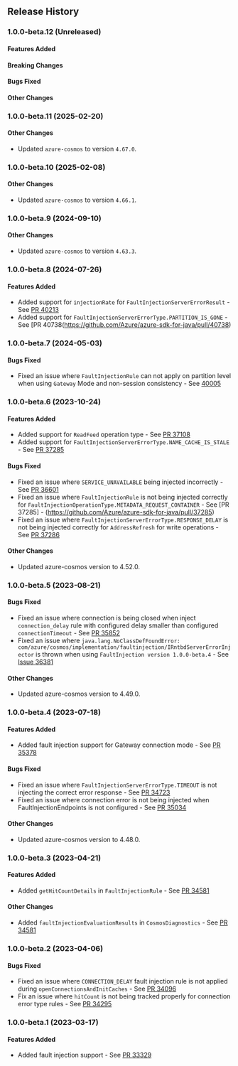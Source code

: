 ## Release History

### 1.0.0-beta.12 (Unreleased)

#### Features Added

#### Breaking Changes

#### Bugs Fixed

#### Other Changes

### 1.0.0-beta.11 (2025-02-20)

#### Other Changes
* Updated `azure-cosmos` to version `4.67.0`.

### 1.0.0-beta.10 (2025-02-08)

#### Other Changes
* Updated `azure-cosmos` to version `4.66.1`.

### 1.0.0-beta.9 (2024-09-10)

#### Other Changes
* Updated `azure-cosmos` to version `4.63.3`.

### 1.0.0-beta.8 (2024-07-26)

#### Features Added
* Added support for `injectionRate` for `FaultInjectionServerErrorResult` - See [PR 40213](https://github.com/Azure/azure-sdk-for-java/pull/40213)
* Added support for `FaultInjectionServerErrorType.PARTITION_IS_GONE` - See [PR 40738(https://github.com/Azure/azure-sdk-for-java/pull/40738)

### 1.0.0-beta.7 (2024-05-03)

#### Bugs Fixed
* Fixed an issue where `FaultInjectionRule` can not apply on partition level when using `Gateway` Mode and non-session consistency - See [40005](https://github.com/Azure/azure-sdk-for-java/pull/40005)

### 1.0.0-beta.6 (2023-10-24)
#### Features Added
* Added support for `ReadFeed` operation type - See [PR 37108](https://github.com/Azure/azure-sdk-for-java/pull/37108)
* Added support for `FaultInjectionServerErrorType.NAME_CACHE_IS_STALE` - See [PR 37285](https://github.com/Azure/azure-sdk-for-java/pull/37285)

#### Bugs Fixed
* Fixed an issue where `SERVICE_UNAVAILABLE` being injected incorrectly - See [PR 36601](https://github.com/Azure/azure-sdk-for-java/pull/36601)
* Fixed an issue where `FaultInjectionRule` is not being injected correctly for `FaultInjectionOperationType.METADATA_REQUEST_CONTAINER` - See [PR 37285] - (https://github.com/Azure/azure-sdk-for-java/pull/37285)
* Fixed an issue where `FaultInjectionServerErrorType.RESPONSE_DELAY` is not being injected correctly for `AddressRefresh` for write operations - See [PR 37286](https://github.com/Azure/azure-sdk-for-java/pull/37286)

#### Other Changes
* Updated azure-cosmos version to 4.52.0.

### 1.0.0-beta.5 (2023-08-21)
#### Bugs Fixed
* Fixed an issue where connection is being closed when inject `connection_delay` rule with configured delay smaller than configured `connectionTimeout` - See [PR 35852](https://github.com/Azure/azure-sdk-for-java/pull/35852)
* Fixed an issue where `java.lang.NoClassDefFoundError: com/azure/cosmos/implementation/faultinjection/IRntbdServerErrorInjector` is thrown when using `FaultInjection version 1.0.0-beta.4` - See [Issue 36381](https://github.com/Azure/azure-sdk-for-java/issues/36381)

#### Other Changes
* Updated azure-cosmos version to 4.49.0.

### 1.0.0-beta.4 (2023-07-18)
#### Features Added
* Added fault injection support for Gateway connection mode - See [PR 35378](https://github.com/Azure/azure-sdk-for-java/pull/35378)

#### Bugs Fixed
* Fixed an issue where `FaultInjectionServerErrorType.TIMEOUT` is not injecting the correct error response - See [PR 34723](https://github.com/Azure/azure-sdk-for-java/pull/34723)
* Fixed an issue where connection error is not being injected when FaultInjectionEndpoints is not configured - See [PR 35034](https://github.com/Azure/azure-sdk-for-java/pull/35034)

#### Other Changes
* Updated azure-cosmos version to 4.48.0.

### 1.0.0-beta.3 (2023-04-21)
#### Features Added
* Added `getHitCountDetails` in `FaultInjectionRule` - See [PR 34581](https://github.com/Azure/azure-sdk-for-java/pull/34581)

#### Other Changes
* Added `faultInjectionEvaluationResults` in `CosmosDiagnostics` - See [PR 34581](https://github.com/Azure/azure-sdk-for-java/pull/34581)

### 1.0.0-beta.2 (2023-04-06)
#### Bugs Fixed
* Fixed an issue where `CONNECTION_DELAY` fault injection rule is not applied during `openConnectionsAndInitCaches` - See [PR 34096](https://github.com/Azure/azure-sdk-for-java/pull/34096)
* Fix an issue where `hitCount` is not being tracked properly for connection error type rules - See [PR 34295](https://github.com/Azure/azure-sdk-for-java/pull/34295)

### 1.0.0-beta.1 (2023-03-17)
#### Features Added
* Added fault injection support - See [PR 33329](https://github.com/Azure/azure-sdk-for-java/pull/33329) 

